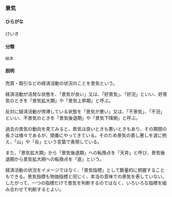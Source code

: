 <div style="display:none;">

## [あ行](securities-terms?id=あ行)
## [か行](securities-terms?id=か行)

</div>

### 景気

#### ひらがな

けいき

#### 分類

`経済`

#### 説明

売買・取引などの経済活動の状況のことを景気という。
経済活動が活発な状態を、「景気が良い」又は、「好景気」、「好況」といい、好景気のときを「景気拡大期」や「景気上昇期」と呼ぶ。
反対に経済活動が停滞している状態を「景気が悪い」又は、「不景気」、「不況」といい、不景気のときを「景気後退期」や「景気下降期」と呼ぶ。
 
過去の景気の動向を見てみると、景気は良いときも悪いときもあり、その期間の長さは様々であるが、順番にやってきている。そのため景気の善し悪しを波に例え、「山」や「谷」という言葉で表現している。
 
また、「景気拡大期」から「景気後退期」への転換点を「天井」と呼び、景気後退期から景気拡大期への転換点を「底」という。 
経済活動の状況をイメージではなく、「景気指標」として数量的に把握することもできる。景気指標も物価指標と同じく、本当の意味での景気を表していない。したがって、一つの指標だけで景気を判断するのではなく、いろいろな指標を組み合わせて判断するとよい。

<div style="display:none;">

## [さ行](securities-terms?id=さ行)
## [た行](securities-terms?id=た行)
## [な行](securities-terms?id=な行)
## [は行](securities-terms?id=は行)
## [ま行](securities-terms?id=ま行)
## [や行](securities-terms?id=や行)
## [ら行](securities-terms?id=ら行)
## [わ行](securities-terms?id=わ行)
## [英数字・記号](securities-terms?id=英数字・記号)

</div>


